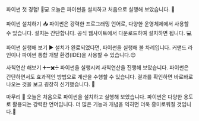 파이썬 첫 경험! 🐍💻
오늘은 파이썬을 설치하고 처음으로 실행해 보았습니다. 🎉

파이썬 설치하기 📥
파이썬은 강력한 프로그래밍 언어로, 다양한 운영체제에서 사용할 수 있습니다. 설치는 간단합니다. 공식 웹사이트에서 다운로드하여 설치하면 됩니다. 💻

파이썬 실행해 보기 ▶️
설치가 완료되었다면, 파이썬을 실행해 볼 차례입니다. 커맨드 라인이나 파이썬 통합 개발 환경(IDE)을 사용할 수 있습니다.😊

사칙연산 해보기 ➕➖✖️➗
파이썬을 실행시켜 사칙연산을 진행해 보았습니다. 파이썬은 간단하면서도 효과적인 방법으로 계산을 수행할 수 있습니다. 결과를 확인하면 바로바로 나오는 것을 보고 굉장히 신기했습니다. 🔢

마무리 🌟
오늘은 처음으로 파이썬을 설치하고 실행해 보았습니다. 파이썬은 다양한 용도로 활용되는 강력한 언어입니다. 더 많은 기능과 개념을 익히면 더욱 흥미로워질 것입니다.💪
